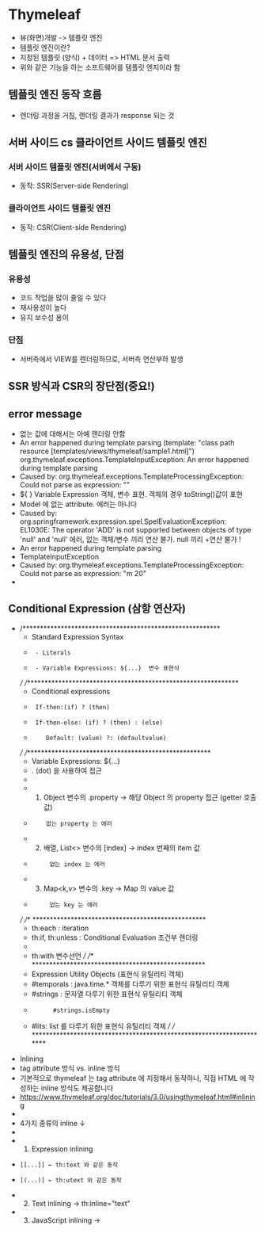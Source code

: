 # Thymeleaf
- 뷰(화면)개발 -> 템플릿 엔진
- 템플릿 엔진이란?
- 지정된 템플릿 (양식) + 데이터 =>  HTML 문서 출력
- 위와 같은 기능을 하는 소프트웨어를 템플릿 엔지이라 함

## 템플릿 엔진 동작 흐름
- 렌더링 과정을 거침, 렌더링 결과가 response 되는 것

## 서버 사이드 cs 클라이언트 사이드 템플릿 엔진
### 서버 사이드 템플릿 엔진(서버에서 구동)
- 동작: SSR(Server-side Rendering)

### 클라이언트 사이드 템플릿 엔진
- 동작: CSR(Client-side Rendering)

## 템플릿 엔진의 유용성, 단점
### 유용성
- 코드 작업을 많이 줄일 수 있다
- 재사용성이 높다
- 유지 보수성 용이

### 단점
- 서버측에서 VIEW를 렌더링하므로, 서버측 연산부하 발생

## SSR 방식과 CSR의 장단점(중요!)

## error message
- 없는 값에 대해서는 아예 랜더링 안함
- An error happened during template parsing (template: "class path resource [templates/views/thymeleaf/sample1.html]")
org.thymeleaf.exceptions.TemplateInputException: An error happened during template parsing
- Caused by: org.thymeleaf.exceptions.TemplateProcessingException: Could not parse as expression: "" 
 - <div th:text="${m}"></div> ${ } Variable Expression  객체, 변수 표현.  객체의 경우 toString()값이 표현
- <div th:text="${aaa}"></div> Model 에 없는 attribute.  에러는 아니다
- <div th:text="${aaa + bbb}"></div> Caused by: org.springframework.expression.spel.SpelEvaluationException: EL1030E: The operator 'ADD' is not supported between objects of type 'null' and 'null' 에러, 없는 객체/변수 끼리 연산 불가. null 끼리 +연산 불가 !
- An error happened during template parsing
- TemplateInputException
- Caused by: org.thymeleaf.exceptions.TemplateProcessingException: Could not parse as expression: "m 20"
- 

<!-- 표준 html/xml 주석은 thymeleaf 에서도 사용가능, response 됨 -->
<!--  [[${greeting}]] -->
<!--  ↑ 일반 html 주석내용은 thymeleaf 는 'process'한다. 'process'원치 않으면 thymeleaf 주석으로 감싸야 한다-->
<!--/* thymeleaf 주석 (parser-level 주석): 템플릿 엔진에서 처리(파싱)될때 제거된다.  response 안됨  [[${greeting}]] */-->


## Conditional Expression (삼항 연산자)

- /*********************************************************
     * Standard Expression Syntax
     *      - Literals
     *      - Variable Expressions: ${...}  변수 표현식
     */
    /**************************************************************
     * Conditional expressions
     *      If-then:(if) ? (then)
     *      If-then-else: (if) ? (then) : (else)
     *         Default: (value) ?: (defaultvalue)
     */
    /******************************************************
     * Variable Expressions: ${...}
     *   . (dot) 을 사용하여 접근
     *
     *   1. Object 변수의 .property → 해당 Object 의 property 접근 (getter 호출값)
     *         없는 property 는 에러
     *   2. 배열, List<> 변수의 [index] →  index 번째의 item 값
     *          없는 index 는 에러
     *   3. Map<k,v> 변수의 .key →  Map 의 value 값
     *          없는 key 는 에러
     */
     /** **************************************************
     * th:each : iteration
     * th:if, th:unless : Conditional Evaluation  조건부 렌더링
     *
     * th:with  변수선언
     */
    /** **************************************************
     * Expression Utility Objects (표현식 유틸리티 객체)
     *   #temporals : java.time.* 객체를 다루기 위한 표현식 유틸리티 객체
     *   #strings  :  문자열 다루기 위한 표현식 유틸리티 객체
     *           #strings.isEmpty
     *   #lits: list 를 다루기 위한 표현식 유틸리티 객체
     */
     /* *********************************************************************
* Inlining
*  tag attribute 방식 vs. inline 방식
*    기본적으로 thymeleaf 는 tag attribute 에 지정해서 동작하나,  직접 HTML 에 작성하는 inline 방식도 제공합니다
*  https://www.thymeleaf.org/doc/tutorials/3.0/usingthymeleaf.html#inlining
*
* 4가지 종류의 inline ↓
*
*  1. Expression inlining
*     [[...]] ← th:text 와 같은 동작
*     [(...)] ← th:utext 와 같은 동작
*  2. Text inlining →  th:inline="text"
*  3. JavaScript inlining → <script th:inline="javascript">
*  4. CSS inlining → <style th:inline="css">
*/

## imple expressions:
- Variable Expressions: ${...}
- Selection Variable Expressions: *{...}
- Message Expressions: #{...}
- Link URL Expressions: @{...}
- Fragment Expressions: ~{...}


- primitive 타입인데, parameter 에 없는 경우, 혹은 parsing 불가능하면 에러 발생
- wrapper 타입이면, parameter 없으면 null 값으로 받아옴. parsing 불가하면 에러
- parameter 를 특정 타입의 자바객체로 변환하여 받아내는 것을 'binding' 한다고 한다
    // parameter "name"-"value"  -->  Java 변수, 객체

    // 동일한 name 의 parameter(들) --> '배열' 혹은 String 매개변수로 받을수 있다.